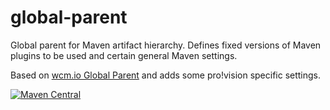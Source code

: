 global-parent
=============

Global parent for Maven artifact hierarchy. Defines fixed versions of Maven plugins to be used and certain general Maven settings.

Based on [wcm.io Global Parent](http://wcm.io/tooling/maven/global-parent.html) and adds some pro!vision specific settings.

[![Maven Central](https://maven-badges.herokuapp.com/maven-central/de.pro-vision.maven/de.pro-vision.maven.global-parent/badge.svg)](https://maven-badges.herokuapp.com/maven-central/de.pro-vision.maven/de.pro-vision.maven.global-parent)
